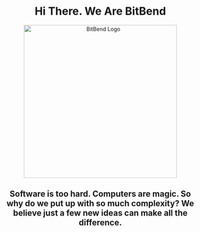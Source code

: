 <h1 align="center">
  Hi There. We Are BitBend
</h1>

<div align="center">
  <img src="https://github.com/user-attachments/assets/d99d9be4-12b4-4c40-8256-48dfe4f8aa3b" alt="BitBend Logo" style="width: 400px; height: auto;">
</div>


<h2 align="center">
  Software is too hard. Computers are magic. So why do we put up with so much complexity? We believe just a few new ideas can make all the difference.
</h2>
